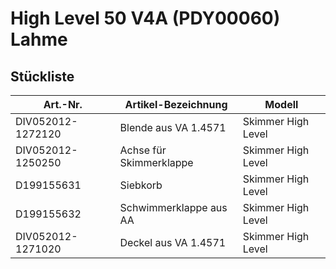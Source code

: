 # High Level 50 V4A (PDY00060) Lahme
## Stückliste
|Art.-Nr.|Artikel-Bezeichnung|Modell|
|---|---|---|
|DIV052012-1272120|Blende aus VA 1.4571|Skimmer High Level|
|DIV052012-1250250|Achse für Skimmerklappe|Skimmer High Level|
|D199155631|Siebkorb|Skimmer High Level|
|D199155632|Schwimmerklappe aus AA|Skimmer High Level|
|DIV052012-1271020|Deckel aus VA 1.4571|Skimmer High Level|
